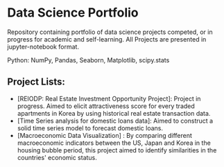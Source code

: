 # Data Science Portfolio 

Repository containing portfolio of data science projects competed, or in progress for academic and self-learning. 
All Projects are presented in jupyter-notebook format.

Python: NumPy, Pandas, Seaborn, Matplotlib, scipy.stats 

## Project Lists: 
- [REIODP: Real Estate Investment Opportunity Project]: Project in progress. Aimed to elicit attractiveness score for every traded apartments in Korea by using historical real estate transaction data.  
- [Time Series analysis for domestic loans data]: Aimed to construct a solid time series model to forecast domestic loans. 
- [Macroeconomic Data Visualization] : By comparing different macroeconomic indicators between the US, Japan and Korea in the housing bubble period, this project aimed to identify similarities in the countries' economic status. 
